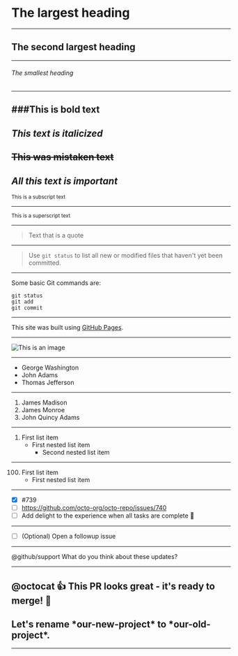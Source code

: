 # The largest heading
---
## The second largest heading
---
###### The smallest heading
---
<!--加粗-->
###**This is bold text**
---
<!--斜体-->
*This text is italicized*
---
<!--删除线-->
~~This was mistaken text~~
---
<!--加粗倾斜-->
***All this text is important***
---
<sub>This is a subscript text</sub>

---
<sup>This is a superscript text</sup>

---
> Text that is a quote

---
> Use `git status` to list all new or modified files that haven't yet been committed.
---
Some basic Git commands are:
```
git status
git add
git commit
```

---
<!--超链接-->
This site was built using [GitHub Pages](https://pages.github.com/).

---
<!--图片-->
![This is an image](https://myoctocat.com/assets/images/base-octocat.svg)
<!--多级标题-->

---
- George Washington
- John Adams
- Thomas Jefferson

---
1. James Madison
2. James Monroe
3. John Quincy Adams

---
<!--三级标题-->
1. First list item
   - First nested list item
     - Second nested list item

---
100. First list item
     - First nested list item

---
- [x] #739
- [ ] https://github.com/octo-org/octo-repo/issues/740
- [ ] Add delight to the experience when all tasks are complete :tada:

---
- [ ] \(Optional) Open a followup issue

---
@github/support What do you think about these updates?

---

@octocat :+1: This PR looks great - it's ready to merge! :tada:
---

Let's rename \*our-new-project\* to \*our-old-project\*.
---

<!-- This content will not appear in the rendered Markdown -->
---